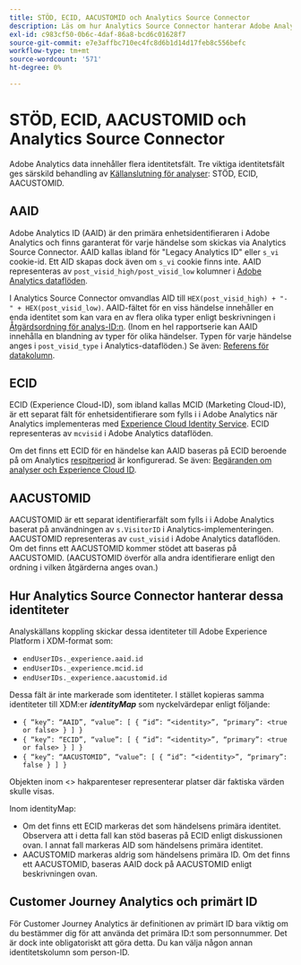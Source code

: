 ```yaml
---
title: STÖD, ECID, AACUSTOMID och Analytics Source Connector
description: Läs om hur Analytics Source Connector hanterar Adobe Analytics identitetsfält.
exl-id: c983cf50-0b6c-4daf-86a8-bcd6c01628f7
source-git-commit: e7e3affbc710ec4fc8d6b1d14d17feb8c556befc
workflow-type: tm+mt
source-wordcount: '571'
ht-degree: 0%

---
```


# STÖD, ECID, AACUSTOMID och Analytics Source Connector

Adobe Analytics data innehåller flera identitetsfält. Tre viktiga identitetsfält ges särskild behandling av [Källanslutning för analyser](https://experienceleague.adobe.com/docs/experience-platform/sources/ui-tutorials/create/adobe-applications/analytics.html?lang=en): STÖD, ECID, AACUSTOMID.

## AAID

Adobe Analytics ID (AAID) är den primära enhetsidentifieraren i Adobe Analytics och finns garanterat för varje händelse som skickas via Analytics Source Connector. AAID kallas ibland för &quot;Legacy Analytics ID&quot; eller `s_vi` cookie-id. Ett AID skapas dock även om `s_vi` cookie finns inte. AAID representeras av `post_visid_high/post_visid_low` kolumner i [Adobe Analytics dataflöden](https://experienceleague.adobe.com/docs/analytics/export/analytics-data-feed/data-feed-contents/datafeeds-reference.html?lang=en#columns%2C-descriptions%2C-and-data-types).

I Analytics Source Connector omvandlas AID till `HEX(post_visid_high) + "-" + HEX(post_visid_low)`. AAID-fältet för en viss händelse innehåller en enda identitet som kan vara en av flera olika typer enligt beskrivningen i [Åtgärdsordning för analys-ID:n](https://experienceleague.adobe.com/docs/id-service/using/reference/analytics-reference/analytics-order-of-operations.html?lang=en%5B%5D). (Inom en hel rapportserie kan AAID innehålla en blandning av typer för olika händelser. Typen för varje händelse anges i `post_visid_type` i Analytics-dataflöden.) Se även: [Referens för datakolumn](https://experienceleague.adobe.com/docs/analytics/export/analytics-data-feed/data-feed-contents/datafeeds-reference.html?lang=en).

## ECID

ECID (Experience Cloud-ID), som ibland kallas MCID (Marketing Cloud-ID), är ett separat fält för enhetsidentifierare som fylls i i Adobe Analytics när Analytics implementeras med [Experience Cloud Identity Service](https://experienceleague.adobe.com/docs/id-service/using/implementation/setup-analytics.html?lang=en). ECID representeras av `mcvisid` i Adobe Analytics dataflöden.

Om det finns ett ECID för en händelse kan AAID baseras på ECID beroende på om Analytics [respitperiod](https://experienceleague.adobe.com/docs/id-service/using/reference/analytics-reference/grace-period.html?lang=en) är konfigurerad. Se även: [Begäranden om analyser och Experience Cloud ID](https://experienceleague.adobe.com/docs/id-service/using/reference/analytics-reference/legacy-analytics.html?lang=en).

## AACUSTOMID

AACUSTOMID är ett separat identifierarfält som fylls i i Adobe Analytics baserat på användningen av `s.VisitorID` i Analytics-implementeringen. AACUSTOMID representeras av `cust_visid` i Adobe Analytics dataflöden. Om det finns ett AACUSTOMID kommer stödet att baseras på AACUSTOMID. (AACUSTOMID överför alla andra identifierare enligt den ordning i vilken åtgärderna anges ovan.)

## Hur Analytics Source Connector hanterar dessa identiteter

Analyskällans koppling skickar dessa identiteter till Adobe Experience Platform i XDM-format som:

* `endUserIDs._experience.aaid.id`
* `endUserIDs._experience.mcid.id`
* `endUserIDs._experience.aacustomid.id`

Dessa fält är inte markerade som identiteter. I stället kopieras samma identiteter till XDM:er **_identityMap_** som nyckelvärdepar enligt följande:

* `{ “key”: “AAID”, “value”: [ { “id”: “<identity>”, “primary”: <true or false> } ] }`
* `{ “key”: “ECID”, “value”: [ { “id”: “<identity>”, “primary”: <true or false> } ] }`
* `{ “key”: “AACUSTOMID”, “value”: [ { “id”: “<identity>”, “primary”: false } ] }`

Objekten inom &lt;> hakparenteser representerar platser där faktiska värden skulle visas.

Inom identityMap:

* Om det finns ett ECID markeras det som händelsens primära identitet. Observera att i detta fall kan stöd baseras på ECID enligt diskussionen ovan.
I annat fall markeras AID som händelsens primära identitet.
* AACUSTOMID markeras aldrig som händelsens primära ID. Om det finns ett AACUSTOMID, baseras AAID dock på AACUSTOMID enligt beskrivningen ovan.

## Customer Journey Analytics och primärt ID

För Customer Journey Analytics är definitionen av primärt ID bara viktig om du bestämmer dig för att använda det primära ID:t som personnummer. Det är dock inte obligatoriskt att göra detta. Du kan välja någon annan identitetskolumn som person-ID.
